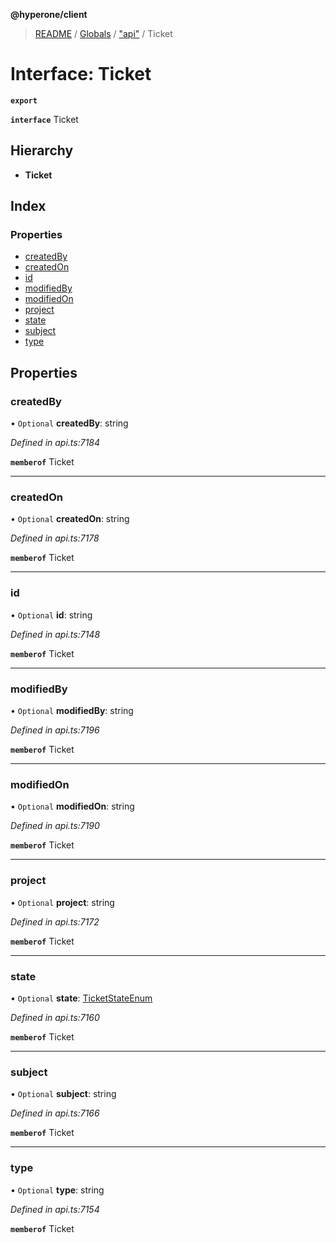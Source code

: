 **@hyperone/client**

> [README](../README.md) / [Globals](../globals.md) / ["api"](../modules/_api_.md) / Ticket

# Interface: Ticket

**`export`** 

**`interface`** Ticket

## Hierarchy

* **Ticket**

## Index

### Properties

* [createdBy](_api_.ticket.md#createdby)
* [createdOn](_api_.ticket.md#createdon)
* [id](_api_.ticket.md#id)
* [modifiedBy](_api_.ticket.md#modifiedby)
* [modifiedOn](_api_.ticket.md#modifiedon)
* [project](_api_.ticket.md#project)
* [state](_api_.ticket.md#state)
* [subject](_api_.ticket.md#subject)
* [type](_api_.ticket.md#type)

## Properties

### createdBy

• `Optional` **createdBy**: string

*Defined in api.ts:7184*

**`memberof`** Ticket

___

### createdOn

• `Optional` **createdOn**: string

*Defined in api.ts:7178*

**`memberof`** Ticket

___

### id

• `Optional` **id**: string

*Defined in api.ts:7148*

**`memberof`** Ticket

___

### modifiedBy

• `Optional` **modifiedBy**: string

*Defined in api.ts:7196*

**`memberof`** Ticket

___

### modifiedOn

• `Optional` **modifiedOn**: string

*Defined in api.ts:7190*

**`memberof`** Ticket

___

### project

• `Optional` **project**: string

*Defined in api.ts:7172*

**`memberof`** Ticket

___

### state

• `Optional` **state**: [TicketStateEnum](../enums/_api_.ticketstateenum.md)

*Defined in api.ts:7160*

**`memberof`** Ticket

___

### subject

• `Optional` **subject**: string

*Defined in api.ts:7166*

**`memberof`** Ticket

___

### type

• `Optional` **type**: string

*Defined in api.ts:7154*

**`memberof`** Ticket
